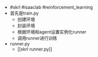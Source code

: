 - #skrl #isaaclab #reinforcement_learning
- 首先是train.py
	- 创建环境
	- 封装环境
	- 根据环境和agent设置实例化runner
	- 调用runner进行训练
- runner.py
	- [[skrl runner.py]]